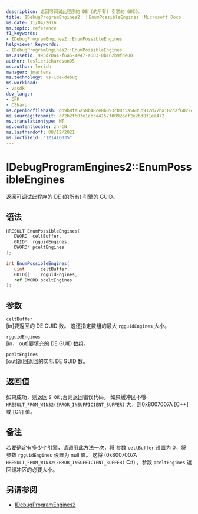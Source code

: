 ```yaml
---
description: 返回可调试此程序的 DE (的所有) 引擎的 GUID。
title: IDebugProgramEngines2：：EnumPossibleEngines |Microsoft Docs
ms.date: 11/04/2016
ms.topic: reference
f1_keywords:
- IDebugProgramEngines2::EnumPossibleEngines
helpviewer_keywords:
- IDebugProgramEngines2::EnumPossibleEngines
ms.assetid: 993d70a4-f6a5-4e47-a603-0b162b9fde00
author: leslierichardson95
ms.author: lerich
manager: jmartens
ms.technology: vs-ide-debug
ms.workload:
- vssdk
dev_langs:
- CPP
- CSharp
ms.openlocfilehash: db9b8fa5a58b48ce8b093c00c5a5605b912d77ba182daf6022e8b9ebb3bfa268
ms.sourcegitcommit: c72b2f603e1eb3a4157f00926df2e263831ea472
ms.translationtype: MT
ms.contentlocale: zh-CN
ms.lasthandoff: 08/12/2021
ms.locfileid: "121416035"
---
```

# <a name="idebugprogramengines2enumpossibleengines"></a>IDebugProgramEngines2::EnumPossibleEngines
返回可调试此程序的 DE (的所有) 引擎的 GUID。

## <a name="syntax"></a>语法

```cpp
HRESULT EnumPossibleEngines( 
   DWORD  celtBuffer,
   GUID*  rgguidEngines,
   DWORD* pceltEngines
);
```

```csharp
int EnumPossibleEngines( 
   uint      celtBuffer,
   GUID[]    rgguidEngines,
   ref DWORD pceltEngines
);
```

## <a name="parameters"></a>参数
`celtBuffer`\
[in]要返回的 DE GUID 数。 这还指定数组的最大 `rgguidEngines` 大小。

`rgguidEngines`\
[in， out]要填充的 DE GUID 数组。

`pceltEngines`\
[out]返回返回的实际 DE GUID 数。

## <a name="return-value"></a>返回值
 如果成功，则返回 `S_OK` ;否则返回错误代码。 如果缓冲区不够 `HRESULT_FROM_WIN32(ERROR_INSUFFICIENT_BUFFER)` 大，则0x8007007A [C++] 或 [C#] 值。

## <a name="remarks"></a>备注
 若要确定有多少个引擎，请调用此方法一次，将 参数 `celtBuffer` 设置为 0，将 参数 `rgguidEngines` 设置为 null 值。 这将 (0x8007007A `HRESULT_FROM_WIN32(ERROR_INSUFFICIENT_BUFFER)` C#) ，参数 `pceltEngines` 返回缓冲区的必要大小。

## <a name="see-also"></a>另请参阅
- [IDebugProgramEngines2](../../../extensibility/debugger/reference/idebugprogramengines2.md)
